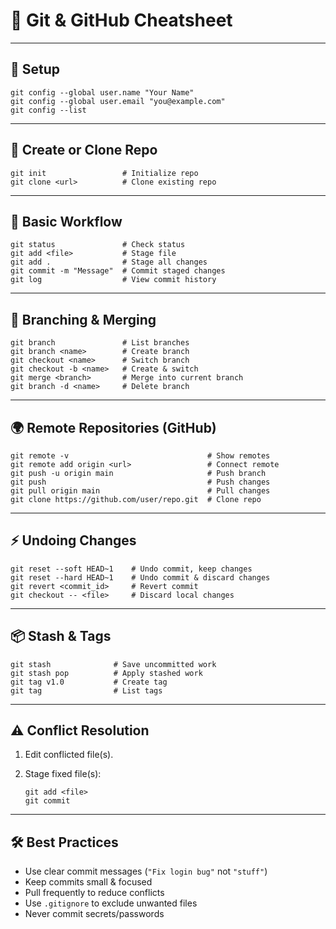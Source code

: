 # 📝 Git & GitHub Cheatsheet

------

## 🔧 Setup

```
git config --global user.name "Your Name"
git config --global user.email "you@example.com"
git config --list
```

------

## 📂 Create or Clone Repo

```
git init                 # Initialize repo
git clone <url>          # Clone existing repo
```

------

## 📌 Basic Workflow

```
git status               # Check status
git add <file>           # Stage file
git add .                # Stage all changes
git commit -m "Message"  # Commit staged changes
git log                  # View commit history
```

------

## 🌿 Branching & Merging

```
git branch               # List branches
git branch <name>        # Create branch
git checkout <name>      # Switch branch
git checkout -b <name>   # Create & switch
git merge <branch>       # Merge into current branch
git branch -d <name>     # Delete branch
```

------

## 🌍 Remote Repositories (GitHub)

```
git remote -v                               # Show remotes
git remote add origin <url>                 # Connect remote
git push -u origin main                     # Push branch
git push                                    # Push changes
git pull origin main                        # Pull changes
git clone https://github.com/user/repo.git  # Clone repo
```

------

## ⚡ Undoing Changes

```
git reset --soft HEAD~1    # Undo commit, keep changes
git reset --hard HEAD~1    # Undo commit & discard changes
git revert <commit_id>     # Revert commit
git checkout -- <file>     # Discard local changes
```

------

## 📦 Stash & Tags

```
git stash              # Save uncommitted work
git stash pop          # Apply stashed work
git tag v1.0           # Create tag
git tag                # List tags
```

------

## ⚠️ Conflict Resolution

1. Edit conflicted file(s).

2. Stage fixed file(s):

   ```
   git add <file>
   git commit
   ```

------

## 🛠 Best Practices

- Use clear commit messages (`"Fix login bug"` not `"stuff"`)
- Keep commits small & focused
- Pull frequently to reduce conflicts
- Use `.gitignore` to exclude unwanted files
- Never commit secrets/passwords